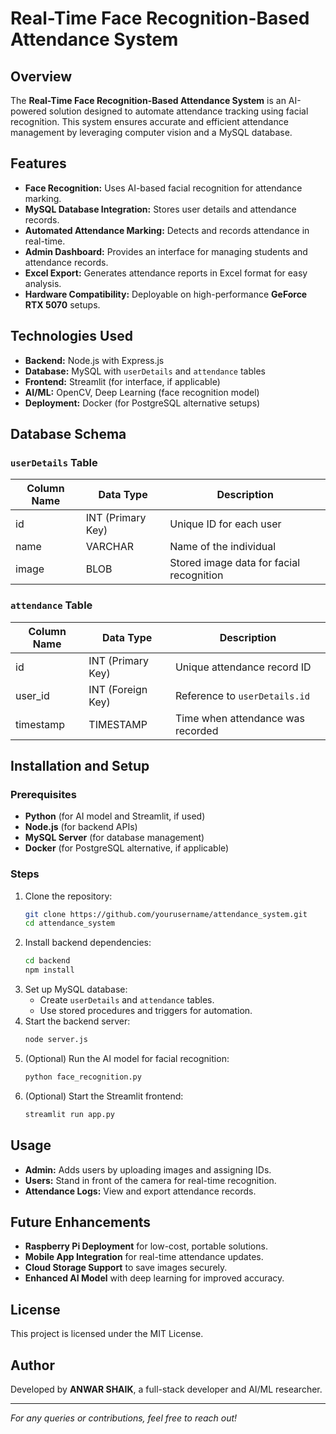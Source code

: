 # Real-Time Face Recognition-Based Attendance System

## Overview
The **Real-Time Face Recognition-Based Attendance System** is an AI-powered solution designed to automate attendance tracking using facial recognition. This system ensures accurate and efficient attendance management by leveraging computer vision and a MySQL database.

## Features
- **Face Recognition:** Uses AI-based facial recognition for attendance marking.
- **MySQL Database Integration:** Stores user details and attendance records.
- **Automated Attendance Marking:** Detects and records attendance in real-time.
- **Admin Dashboard:** Provides an interface for managing students and attendance records.
- **Excel Export:** Generates attendance reports in Excel format for easy analysis.
- **Hardware Compatibility:** Deployable on high-performance **GeForce RTX 5070** setups.

## Technologies Used
- **Backend:** Node.js with Express.js
- **Database:** MySQL with `userDetails` and `attendance` tables
- **Frontend:** Streamlit (for interface, if applicable)
- **AI/ML:** OpenCV, Deep Learning (face recognition model)
- **Deployment:** Docker (for PostgreSQL alternative setups)

## Database Schema
### `userDetails` Table
| Column Name | Data Type | Description |
|------------|----------|-------------|
| id | INT (Primary Key) | Unique ID for each user |
| name | VARCHAR | Name of the individual |
| image | BLOB | Stored image data for facial recognition |

### `attendance` Table
| Column Name | Data Type | Description |
|------------|----------|-------------|
| id | INT (Primary Key) | Unique attendance record ID |
| user_id | INT (Foreign Key) | Reference to `userDetails.id` |
| timestamp | TIMESTAMP | Time when attendance was recorded |

## Installation and Setup
### Prerequisites
- **Python** (for AI model and Streamlit, if used)
- **Node.js** (for backend APIs)
- **MySQL Server** (for database management)
- **Docker** (for PostgreSQL alternative, if applicable)

### Steps
1. Clone the repository:
   ```sh
   git clone https://github.com/yourusername/attendance_system.git
   cd attendance_system
   ```
2. Install backend dependencies:
   ```sh
   cd backend
   npm install
   ```
3. Set up MySQL database:
   - Create `userDetails` and `attendance` tables.
   - Use stored procedures and triggers for automation.
4. Start the backend server:
   ```sh
   node server.js
   ```
5. (Optional) Run the AI model for facial recognition:
   ```sh
   python face_recognition.py
   ```
6. (Optional) Start the Streamlit frontend:
   ```sh
   streamlit run app.py
   ```

## Usage
- **Admin:** Adds users by uploading images and assigning IDs.
- **Users:** Stand in front of the camera for real-time recognition.
- **Attendance Logs:** View and export attendance records.

## Future Enhancements
- **Raspberry Pi Deployment** for low-cost, portable solutions.
- **Mobile App Integration** for real-time attendance updates.
- **Cloud Storage Support** to save images securely.
- **Enhanced AI Model** with deep learning for improved accuracy.

## License
This project is licensed under the MIT License.

## Author
Developed by **ANWAR SHAIK**, a full-stack developer and AI/ML researcher.

---
*For any queries or contributions, feel free to reach out!*

